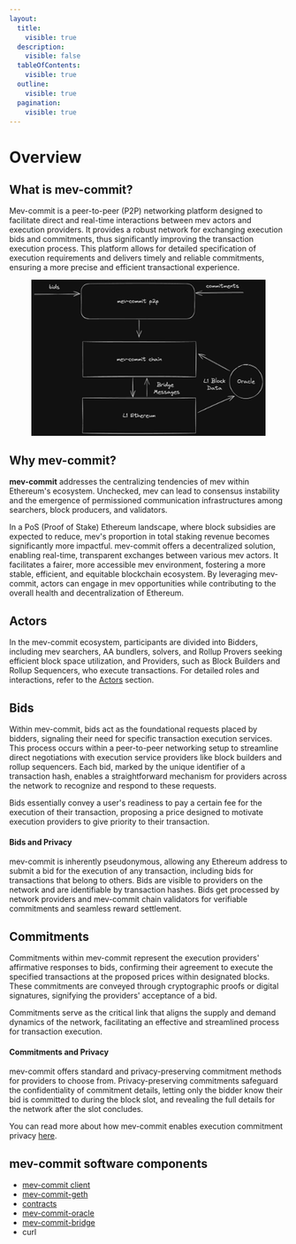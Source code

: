 ```yaml
---
layout:
  title:
    visible: true
  description:
    visible: false
  tableOfContents:
    visible: true
  outline:
    visible: true
  pagination:
    visible: true
---
```


# Overview

## What is mev-commit?

Mev-commit is a peer-to-peer (P2P) networking platform designed to facilitate direct and real-time interactions between mev actors and execution providers. It provides a robust network for exchanging execution bids and commitments, thus significantly improving the transaction execution process. This platform allows for detailed specification of execution requirements and delivers timely and reliable commitments, ensuring a more precise and efficient transactional experience.

<figure><img src="../../.gitbook/assets/Untitled.png" alt=""><figcaption></figcaption></figure>

## Why mev-commit?

**mev-commit** addresses the centralizing tendencies of mev within Ethereum's ecosystem. Unchecked, mev can lead to consensus instability and the emergence of permissioned communication infrastructures among searchers, block producers, and validators.

In a PoS (Proof of Stake) Ethereum landscape, where block subsidies are expected to reduce, mev's proportion in total staking revenue becomes significantly more impactful. mev-commit offers a decentralized solution, enabling real-time, transparent exchanges between various mev actors. It facilitates a fairer, more accessible mev environment, fostering a more stable, efficient, and equitable blockchain ecosystem. By leveraging mev-commit, actors can engage in mev opportunities while contributing to the overall health and decentralization of Ethereum.

## Actors

In the mev-commit ecosystem, participants are divided into Bidders, including mev searchers, AA bundlers, solvers, and Rollup Provers seeking efficient block space utilization, and Providers, such as Block Builders and Rollup Sequencers, who execute transactions. For detailed roles and interactions, refer to the [Actors](./#actors) section.

## Bids

Within mev-commit, bids act as the foundational requests placed by bidders, signaling their need for specific transaction execution services. This process occurs within a peer-to-peer networking setup to streamline direct negotiations with execution service providers like block builders and rollup sequencers. Each bid, marked by the unique identifier of a transaction hash, enables a straightforward mechanism for providers across the network to recognize and respond to these requests.&#x20;

Bids essentially convey a user's readiness to pay a certain fee for the execution of their transaction, proposing a price designed to motivate execution providers to give priority to their transaction.&#x20;

#### Bids and Privacy

mev-commit is inherently pseudonymous, allowing any Ethereum address to submit a bid for the execution of any transaction, including bids for transactions that belong to others. Bids are visible to providers on the network and are identifiable by transaction hashes. Bids get processed by network providers and mev-commit chain validators for verifiable commitments and seamless reward settlement.

## Commitments

Commitments within mev-commit represent the execution providers' affirmative responses to bids, confirming their agreement to execute the specified transactions at the proposed prices within designated blocks. These commitments are conveyed through cryptographic proofs or digital signatures, signifying the providers' acceptance of a bid.

Commitments serve as the critical link that aligns the supply and demand dynamics of the network, facilitating an effective and streamlined process for transaction execution.&#x20;

#### Commitments and Privacy

mev-commit offers standard and privacy-preserving commitment methods for providers to choose from. Privacy-preserving commitments safeguard the confidentiality of commitment details, letting only the bidder know their bid is committed to during the block slot, and revealing the full details for the network after the slot concludes.

You can read more about how mev-commit enables execution commitment privacy [here](https://mirror.xyz/0xB456F9deb9bB6f545f91Ce2949C458c3A723659e/1gjUCw9tCUDZ2U71N-6IkINeJYyhuTdC7WeVeBam-fM).

## mev-commit software components

* [mev-commit client](https://github.com/primevprotocol/mev-commit)
* [mev-commit-geth](https://github.com/primevprotocol/mev-commit-geth)
* [contracts](https://github.com/primevprotocol/contracts)
* [mev-commit-oracle](https://github.com/primevprotocol/mev-commit-oracle)
* [mev-commit-bridge](https://github.com/primevprotocol/mev-commit-geth/tree/master/geth-poa)
* curl
